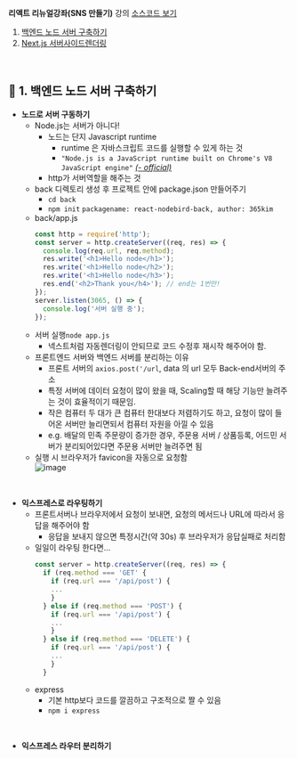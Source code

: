 __리액트 리뉴얼강좌(SNS 만들기)__ 강의 [소스코드 보기](https://github.com/ZeroCho/react-nodebird)
1. [백엔드 노드 서버 구축하기](#-1-백엔드-노드-서버-구축하기)
2. [Next.js 서버사이드렌더링](#-2-Next.js-서버사이드렌더링)
<br>

## 🌼 1. 백엔드 노드 서버 구축하기
- __노드로 서버 구동하기__
  - Node.js는 서버가 아니다!
    - 노드는 단지 Javascript runtime
      - runtime 은 자바스크립트 코드를 실행할 수 있게 하는 것
      - `"Node.js is a JavaScript runtime built on Chrome's V8 JavaScript engine"` [_(- official)_](https://nodejs.org/en/)
    - http가 서버역할을 해주는 것
  - back 디렉토리 생성 후 프로젝트 안에 package.json 만들어주기
    - `cd back`
    - `npm init` `packagename: react-nodebird-back, author: 365kim`
  - back/app.js
    ```js
    const http = require('http');
    const server = http.createServer((req, res) => {
      console.log(req.url, req.method);
      res.write('<h1>Hello node</h1>');
      res.write('<h1>Hello node</h2>');
      res.write('<h1>Hello node</h3>');
      res.end('<h2>Thank you</h4>'); // end는 1번만!
    });
    server.listen(3065, () => {
      console.log('서버 실행 중');
    });
    ```
  - 서버 실행`node app.js`
    - 넥스트처럼 자동렌더링이 안되므로 코드 수정후 재시작 해주어야 함.
  - 프론트엔드 서버와 백엔드 서버를 분리하는 이유
    - 프론트 서버의 `axios.post('/url`, data 의 url 모두 Back-end서버의 주소
    - 특정 서버에 데이터 요청이 많이 왔을 때, Scaling할 때 해당 기능만 늘려주는 것이 효율적이기 때문임.
    - 작은 컴퓨터 두 대가 큰 컴퓨터 한대보다 저렴하기도 하고, 요청이 많이 들어온 서버만 늘리면되서 컴퓨터 자원을 아낄 수 있음
    - e.g. 배달의 민족 주문량이 증가한 경우, 주문용 서버 / 상품등록, 어드민 서버가 분리되어있다면 주문용 서버만 늘려주면 됨
  - 실행 시 브라우저가 favicon을 자동으로 요청함 <br>
    ![image](https://user-images.githubusercontent.com/60066472/92597644-aac83680-f2e2-11ea-8f00-62d8263f9d94.png)
<br>

- __익스프레스로 라우팅하기__
  - 프론트서버나 브라우저에서 요청이 보내면, 요청의 메서드나 URL에 따라서 응답을 해주어야 함
    - 응답을 보내지 않으면 특정시간(약 30s) 후 브라우저가 응답실패로 처리함
  - 일일이 라우팅 한다면...
    ```js
    const server = http.createServer((req, res) => {
      if (req.method === 'GET' {
        if (req.url === '/api/post') {
        ...
        }
      } else if (req.method === 'POST') {
        if (req.url === '/api/post') {
        ...
        }
      } else if (req.method === 'DELETE') {
        if (req.url === '/api/post') {
        ...
        }
      }
    ```
  - express
    - 기본 http보다 코드를 깔끔하고 구조적으로 짤 수 있음
    - `npm i express`
<br>
    
- __익스프레스 라우터 분리하기__
